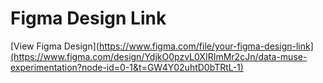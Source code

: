 # Figma Design Link

[View Figma Design](https://www.figma.com/file/your-figma-design-link](https://www.figma.com/design/YdjkO0pzvL0XIRImMr2cJn/data-muse-experimentation?node-id=0-1&t=GW4Y02uhtD0bTRtL-1)

